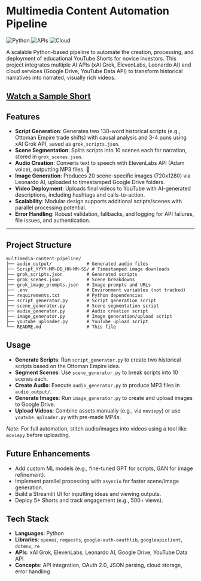 # Multimedia Content Automation Pipeline

![Python](https://img.shields.io/badge/Python-3.9+-blue.svg) ![APIs](https://img.shields.io/badge/APIs-xAI%20|%20ElevenLabs%20|%20Leonardo-orange.svg) ![Cloud](https://img.shields.io/badge/Cloud-Google%20Drive%20|%20YouTube-green.svg)

A scalable Python-based pipeline to automate the creation, processing, and deployment of educational YouTube Shorts for novice investors. This project integrates multiple AI APIs (xAI Grok, ElevenLabs, Leonardo AI) and cloud services (Google Drive, YouTube Data API) to transform historical narratives into narrated, visually rich videos.

**[Watch a Sample Short](https://www.youtube.com/@TheHistoryOfGains)**
---

## Features

- **Script Generation**: Generates two 130-word historical scripts (e.g., Ottoman Empire trade shifts) with causal analysis and 3-4 puns using xAI Grok API, saved as `grok_scripts.json`.
- **Scene Segmentation**: Splits scripts into 10 scenes each for narration, stored in `grok_scenes.json`.
- **Audio Creation**: Converts text to speech with ElevenLabs API (Adam voice), outputting MP3 files.

- **Image Generation**: Produces 20 scene-specific images (720x1280) via Leonardo AI, uploaded to timestamped Google Drive folders.
- **Video Deployment**: Uploads final videos to YouTube with AI-generated descriptions, including hashtags and calls-to-action.
- **Scalability**: Modular design supports additional scripts/scenes with parallel processing potential.
- **Error Handling**: Robust validation, fallbacks, and logging for API failures, file issues, and authentication.

---

## Project Structure
```
multimedia-content-pipeline/
├── audio_output/             # Generated audio files
├── Script_YYYY-MM-DD_HH-MM-SS/ # Timestamped image downloads
├── grok_scripts.json         # Generated scripts
├── grok_scenes.json          # Scene breakdowns
├── grok_image_prompts.json   # Image prompts and URLs
├── .env                      # Environment variables (not tracked)
├── requirements.txt          # Python dependencies
├── script_generator.py       # Script generation script
├── scene_generator.py        # Scene segmentation script
├── audio_generator.py        # Audio creation script
├── image_generator.py        # Image generation/upload script
├── youtube_uploader.py       # YouTube upload script
└── README.md                 # This file
```

## Usage

- **Generate Scripts**: Run `script_generator.py` to create two historical scripts based on the Ottoman Empire idea.
- **Segment Scenes**: Use `scene_generator.py` to break scripts into 10 scenes each.
- **Create Audio**: Execute `audio_generator.py` to produce MP3 files in `audio_output/`.
- **Generate Images**: Run `image_generator.py` to create and upload images to Google Drive.
- **Upload Videos**: Combine assets manually (e.g., via `moviepy`) or use `youtube_uploader.py` with pre-made MP4s.

*Note*: For full automation, stitch audio/images into videos using a tool like `moviepy` before uploading.

## Future Enhancements

- Add custom ML models (e.g., fine-tuned GPT for scripts, GAN for image refinement).
- Implement parallel processing with `asyncio` for faster scene/image generation.
- Build a Streamlit UI for inputting ideas and viewing outputs.
- Deploy 5+ Shorts and track engagement (e.g., 500+ views).

## Tech Stack

- **Languages**: Python
- **Libraries**: `openai`, `requests`, `google-auth-oauthlib`, `googleapiclient`, `dotenv`, `re`
- **APIs**: xAI Grok, ElevenLabs, Leonardo AI, Google Drive, YouTube Data API
- **Concepts**: API integration, OAuth 2.0, JSON parsing, cloud storage, error handling
